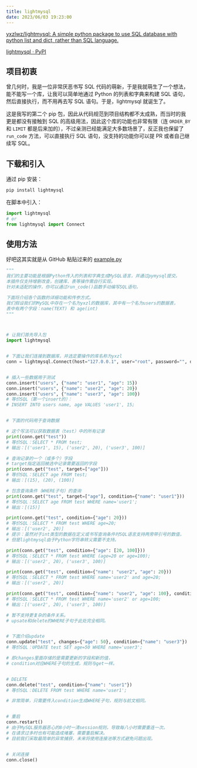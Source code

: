 ```yaml
---
title: lightmysql
date: 2023/06/03 19:23:00
---
```


[yxzlwz/lightmysql: A simple python package to use SQL database with python list and dict, rather than SQL language.](https://github.com/yxzlwz/lightmysql)

[lightmysql · PyPI](https://pypi.org/project/lightmysql/)

## 项目初衷

曾几何时，我是一位非常厌恶书写 SQL 代码的萌新，于是我就萌生了一个想法，能不能写一个库，让我可以简单地通过 Python 的列表和字典来构建 SQL 语句，然后直接执行，而不用再去写 SQL 语句。于是，lightmysql 就诞生了。

这是我写的第二个 pip 包，因此从代码规范到项目结构都不太成熟，而当时的我更是都没有接触到 SQL 的高级用法，因此这个库的功能也非常有限（连 `ORDER_BY` 和 `LIMIT` 都是后来加的），不过亲测已经能满足大多数场景了，反正我也保留了 `run_code` 方法，可以直接执行 SQL 语句，没支持的功能你可以提 PR 或者自己继续写 SQL。

## 下载和引入

通过 pip 安装：

```bash
pip install lightmysql
```

在脚本中引入：

```python
import lightmysql
# or
from lightmysql import Connect
```

## 使用方法

好吧这其实就是从 GitHub 粘贴过来的 [example.py](https://github.com/yxzlwz/lightmysql/blob/master/example.py)

```python
"""
我们的主要功能是根据Python传入的列表和字典生成MySQL语言，并通过pymysql提交。
本插件仅支持增删改查，创建库、表等操作需自行实现。
针对未适配的操作，你可以通过run_code()函数手动编写SQL语句。

下面将介绍各个函数的详细功能和传参方式。
我们假设我们的MySQL中存在一个名为yxzl的数据库，其中有一个名为users的数据表，
表中有两个字段：name(TEXT) 和 age(int)
"""



# 让我们首先导入包
import lightmysql


# 下面让我们连接到数据库，并选定要操作的库名称为yxzl
conn = lightmysql.Connect(host="127.0.0.1", user="root", password="", database="yxzl", port=3306, charset="utf8")


# 插入一些数据用于测试
conn.insert("users", {"name": "user1", "age": 15})
conn.insert("users", {"name": "user2", "age": 20})
conn.insert("users", {"name": "user3", "age": 100})
# 等价SQL（第一个insert的）：
# INSERT INTO users name, age VALUES 'user1', 15;


# 下面的代码用于查询数据

# 这个写法可以获取数据表（test）中的所有记录
print(conn.get("test"))
# 等价SQL：SELECT * FROM test;
# 输出：[('user1', 15), ('user2', 20), ('user3', 100)]

# 查询记录的一个（或多个）字段
# target指定返回被选中记录需要返回的字段
print(conn.get("test", target=["age"]))
# 等价SQL：SELECT age FROM test;
# 输出：[(15), (20), (100)]

# 包含查询条件（WHERE子句）的查询
print(conn.get("test", target=["age"], condition={"name": "user1"}))
# 等价SQL：SELECT age FROM test WHERE name='user1';
# 输出：[(15)]

print(conn.get("test", condition={"age": 20}))
# 等价SQL：SELECT * FROM test WHERE age=20;
# 输出：[('user2', 20)]
# 提示：虽然对于int类型的数据在定义或书写查询条件时SQL语言支持两旁带引号的数值，
# 但是lightmysql由于Python字符串转义需要不支持。

print(conn.get("test", condition={"age": [20, 100]}))
# 等价SQL：SELECT * FROM test WHERE (age=20 or age=100);
# 输出：[('user2', 20), ('user3', 100)]

print(conn.get("test", condition={"name": "user2", "age": 20}))
# 等价SQL：SELECT * FROM test WHERE name='user2' and age=20;
# 输出：[('user2', 20)]

print(conn.get("test", condition={"name": "user2", "age": 100}, condition_sp="or"))
# 等价SQL：SELECT * FROM test WHERE name='user2' or age=100;
# 输出：[('user2', 20), ('user3', 100)]

# 暂不支持更复杂的条件关系。
# upsate和delete的WHERE子句于此处完全相同。


# 下面介绍update
conn.update("test", changes={"age": 50}, condition={"name": "user3"})
# 等价SQL：UPDATE test SET age=50 WHERE name='user3';

# 即changes里面存储的是需要更新的字段和新的值，
# condition对应WHERE子句的生成，规则与get一样。


# DELETE
conn.delete("test", condition={"name": "user1"})
# 等价SQL：DELETE FROM test WHERE name='user1';

# 非常简单，只需要传入condition生成WHERE子句，规则与前文相同。


# 重启
conn.restart()
# 由于MySQL服务器恶心的8小时一清session规则，导致每八小时需要重连一次。
# 在请求过多时也有可能造成堵塞，需要重启解决。
# 目前我们采取最简单的异常捕获，未来将使用连接池等方式避免问题出现。


# 关闭连接
conn.close()
```
